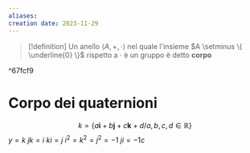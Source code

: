```yaml
---
aliases: 
creation date: 2023-11-29
---
```


>[!definition]
>Un anello $\left< A, +, \cdot \right>$ nel quale l'insieme $A \setminus \{ \underline{0} \}$ rispetto a $\cdot$ è un gruppo è detto **corpo**

^67fcf9

# Corpo dei quaternioni
$$ k = \{ a\mathbf{i} + b\mathbf{j} + c\mathbf{k} + d / a,b,c,d \in \mathbb{R} \} $$
$y = k$
$jk = i$
$ki = j$
$i^2 = k^2 = j^2 = -1$
$ji = -1c$

